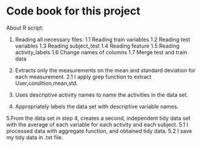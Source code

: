 # Code book for this project

About R script:

   1. Reading all necessary files:
   1.1 Reading train variables
      1.2 Reading test variables
      1.3 Reading subject_test
      1.4 Reading feature
      1.5 Reading activity_labels
      1.6 Change names of columns
      1.7 Merge test and train data
      
   2. Extracts only the measurements on the mean and standard deviation for each measurement. 
      2.1 I apply grep function to extract User,condition,mean,std.
      
   3. Uses descriptive activity names to name the activities in the data set.
   
   4. Appropriately labels the data set with descriptive variable names.

   5.From the data set in step 4, creates a second, independent tidy data set with the average of each variable for each activity and each subject.
      5.1 I processed data with aggregate function, and obtained tidy data.
      5.2 I save my tidy data in .txt file.
